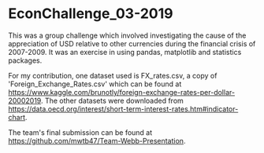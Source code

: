 # EconChallenge_03-2019

This was a group challenge which involved investigating the cause of the appreciation of USD relative to other currencies during the financial crisis of 2007-2009. It was an exercise in using pandas, matplotlib and statistics packages. 

For my contribution, one dataset used is FX_rates.csv, a copy of 'Foreign_Exchange_Rates.csv' which can be found at https://www.kaggle.com/brunotly/foreign-exchange-rates-per-dollar-20002019. The other datasets were downloaded from https://data.oecd.org/interest/short-term-interest-rates.htm#indicator-chart. 

The team's final submission can be found at https://github.com/mwtb47/Team-Webb-Presentation. 
